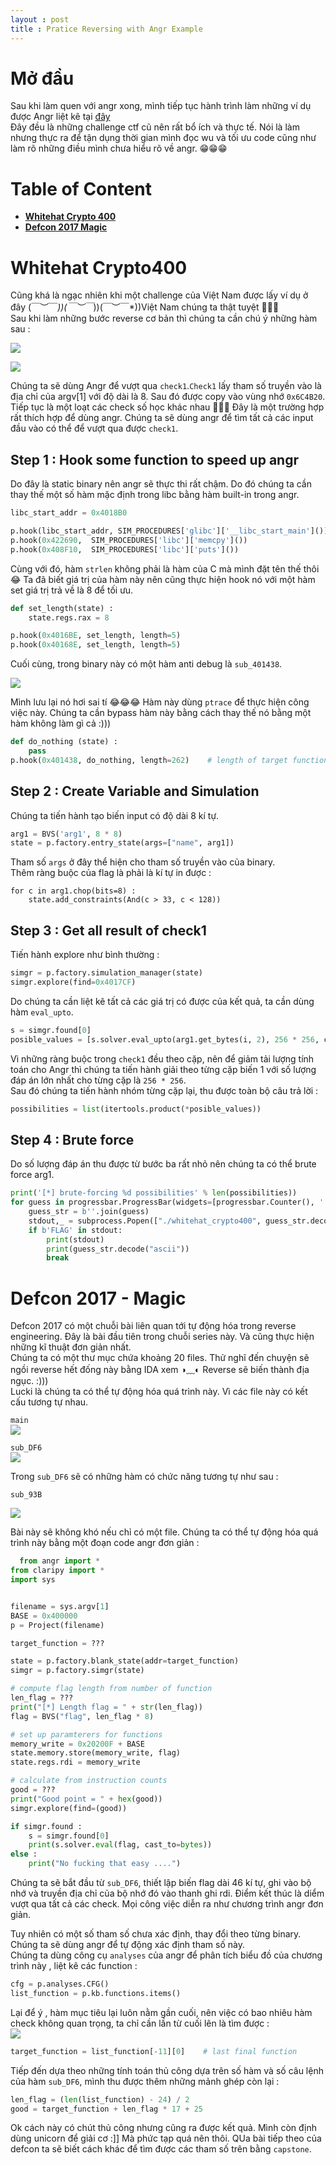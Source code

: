 ```yaml
---
layout : post
title : Pratice Reversing with Angr Example 
--- 
```


# Mở đầu   
Sau khi làm quen với angr xong, mình tiếp tục hành trình làm những ví dụ được Angr liệt kê tại [đây](https://docs.angr.io/examples#whitehat-ctf-2015-crypto-400)  
Đây đều là những challenge ctf cũ nên rất bổ ích và thực tế. Nói là làm nhưng thực ra để tận dụng thời gian mình đọc wu và tối ưu code cũng như làm rõ những điều mình chưa hiểu rõ về angr. 😁😁😁

# Table of Content   
  - [**Whitehat Crypto 400**](#wu1)
  - [**Defcon 2017 Magic**](#wu2)   
  
<a name="wu1"></a>   
    
    


# Whitehat Crypto400 
Cũng khá là ngạc nhiên khi một challenge của Việt Nam được lấy ví dụ ở đây \(￣︶￣*\))\(￣︶￣*\))\(￣︶￣*\))Việt Nam chúng ta thật tuyệt 🤗🤗🤗    
Sau khi làm những bước reverse cơ bản thì chúng ta cần chú ý những hàm sau :    

![](/ctf/re/angr/whitehat/hinh1.PNG)    

![](/ctf/re/angr/whitehat/hinh2.PNG)    

Chúng ta sẽ dùng Angr để vượt qua ```check1```.```Check1``` lấy tham số truyền vào là địa chỉ của argv[1] với độ dài là 8. Sau đó được copy vào vùng nhớ ```0x6C4B20```. Tiếp tục là một loạt các check số học khác nhau 🧐🧐🧐 Đây là một trường hợp rất thích hợp để dùng angr. Chúng ta sẽ dùng angr để tìm tất cả các input đầu vào có thể để vượt qua được ```check1```.   

## Step 1 : Hook some function to speed up angr   
Do đây là static binary nên angr sẽ thực thi rất chậm. Do đó chúng ta cần thay thế một số hàm mặc định trong libc bằng hàm built-in trong angr.   

```python
libc_start_addr = 0x4018B0 

p.hook(libc_start_addr, SIM_PROCEDURES['glibc']['__libc_start_main']())
p.hook(0x422690,  SIM_PROCEDURES['libc']['memcpy']())
p.hook(0x408F10,  SIM_PROCEDURES['libc']['puts']()) 
```   

Cùng với đó, hàm ```strlen``` không phải là hàm của C mà mình đặt tên thế thôi 😂 Ta đã biết giá trị của hàm này nên cũng thực hiện hook nó với một hàm set giá trị trả về là 8 để tối ưu.   
```python
def set_length(state) : 
    state.regs.rax = 8 

p.hook(0x4016BE, set_length, length=5) 
p.hook(0x40168E, set_length, length=5) 
```    

Cuối cùng, trong binary này có một hàm anti debug là ```sub_401438```.   

![](/ctf/re/angr/whitehat/hinh3.PNG)   

Mình lưu lại nó hơi sai tí 😂😂😂 Hàm này dùng ```ptrace``` để thực hiện công việc này. Chúng ta cần bypass hàm này bằng cách thay thế nó bằng một hàm không làm gì cả :)))   

```python
def do_nothing (state) : 
    pass 
p.hook(0x401438, do_nothing, length=262)    # length of target function 
```   

## Step 2 : Create Variable and Simulation   
Chúng ta tiến hành tạo biến input có độ dài 8 kí tự.  
```python
arg1 = BVS('arg1', 8 * 8) 
state = p.factory.entry_state(args=["name", arg1]) 
``` 
Tham số ```args``` ở đây thể hiện cho tham số truyền vào của binary.  
Thêm ràng buộc của flag là phải là kí tự in được :   
```
for c in arg1.chop(bits=8) : 
    state.add_constraints(And(c > 33, c < 128))
```
## Step 3 : Get all result of check1    
Tiến hành explore như bình thường :    
```python
simgr = p.factory.simulation_manager(state)  
simgr.explore(find=0x4017CF)      
```   


Do chúng ta cần liệt kê tất cả các giá trị có được của kết quả, ta cần dùng hàm ```eval_upto```.   
```python
s = simgr.found[0] 
posible_values = [s.solver.eval_upto(arg1.get_bytes(i, 2), 256 * 256, cast_to=bytes) for i in range(0,8,2)]
```   
Vì những ràng buộc trong ```check1``` đều theo cặp, nên để giảm tải lượng tính toán cho Angr thì chúng ta tiến hành giải theo từng cặp biến 1 với số lượng đáp án lớn nhất cho từng cặp là ```256 * 256```.    
Sau đó chúng ta tiến hành nhóm từng cặp lại, thu được toàn bộ câu trả lời :   
```python
possibilities = list(itertools.product(*posible_values))
```   

## Step 4 : Brute force   
Do số lượng đáp án thu được từ bước ba rất nhỏ nên chúng ta có thể brute force arg1.   
```python 
print('[*] brute-forcing %d possibilities' % len(possibilities))
for guess in progressbar.ProgressBar(widgets=[progressbar.Counter(), ' ', progressbar.Percentage(), ' ', progressbar.Bar(), ' ', progressbar.ETA()])(possibilities):
    guess_str = b''.join(guess)
    stdout,_ = subprocess.Popen(["./whitehat_crypto400", guess_str.decode("ascii")], stdout=subprocess.PIPE, stderr=subprocess.STDOUT).communicate()
    if b'FLAG' in stdout:
        print(stdout)  
        print(guess_str.decode("ascii"))
        break
```

<a name="wu2"></a>

# Defcon 2017 - Magic    
Defcon 2017 có một chuỗi bài liên quan tới tự động hóa trong reverse engineering. Đây là bài đầu tiên trong chuỗi series này. Và cũng thực hiện những kĩ thuật đơn giản nhất.   
Chúng ta có một thư mục chứa khoảng 20 files. Thử nghĩ đến chuyện sẽ ngồi reverse hết đống này bằng IDA xem ◑﹏◐ Reverse sẽ biến thành địa ngục. :)))   
Lucki là chúng ta có thể tự động hóa quá trình này. Vì các file này có kết cấu tương tự nhau.   

```main```    
![](/ctf/re/angr/defcon/magic_dist/hinh1.PNG)   

```sub_DF6```    
![](/ctf/re/angr/defcon/magic_dist/hinh2.PNG)    

Trong ```sub_DF6``` sẽ có những hàm có chức năng tương tự như sau :   

```sub_93B```   

![](/ctf/re/angr/defcon/magic_dist/hinh3.PNG)    

Bài này sẽ không khó nếu chỉ có một file. Chúng ta có thể tự động hóa quá trình này bằng một đoạn code angr đơn giản  :    
```python
  from angr import * 
from claripy import * 
import sys 


filename = sys.argv[1]
BASE = 0x400000
p = Project(filename)

target_function = ???

state = p.factory.blank_state(addr=target_function)  
simgr = p.factory.simgr(state) 

# compute flag length from number of function
len_flag = ???
print("[*] Length flag = " + str(len_flag))
flag = BVS("flag", len_flag * 8) 

# set up paramterers for functions
memory_write = 0x20200F + BASE 
state.memory.store(memory_write, flag) 
state.regs.rdi = memory_write 

# calculate from instruction counts 
good = ???  
print("Good point = " + hex(good))
simgr.explore(find=(good)) 

if simgr.found : 
    s = simgr.found[0] 
    print(s.solver.eval(flag, cast_to=bytes))
else : 
    print("No fucking that easy ....")
```

Chúng ta sẽ bắt đầu từ ```sub_DF6```, thiết lập biến flag dài 46 kí tự, ghi vào bộ nhớ và truyền địa chỉ của bộ nhớ đó vào thanh ghi rdi. Điểm kết thúc là diểm vượt qua tất cả các check. Mọi công việc diễn ra như chương trình angr đơn giản.   

Tuy nhiên có một số tham số chưa xác định, thay đổi theo từng binary. Chúng ta sẽ dùng angr để tự động xác định tham số này.   
Chúng ta dùng công cụ ```analyses``` của angr để phân tích biểu đồ của chương trình này , liệt kê các function :   

```python
cfg = p.analyses.CFG() 
list_function = p.kb.functions.items()  
```   
Lại để ý , hàm mục tiêu lại luôn nằm gần cuối, nên việc có bao nhiêu hàm check không quan trọng, ta chỉ cần lần từ cuối lên là tìm được :   
![](/ctf/re/angr/defcon/magic_dist/hinh4.PNG)     

```python
target_function = list_function[-11][0]    # last final function 
```

Tiếp đến dựa theo những tính toán thủ công dựa trên số hàm và số câu lệnh của hàm ```sub_DF6```, mình thu được thêm những mảnh ghép còn lại :  
```python
len_flag = (len(list_function) - 24) / 2   
good = target_function + len_flag * 17 + 25  
```

Ok cách này có chút thủ công nhưng cũng ra được kết quả. Mình còn định dùng unicorn để giải cơ :]] Mà phức tạp quá nên thôi. QUa bài tiếp theo của defcon ta sẽ biết cách khác để tìm được các tham số trên bằng ```capstone```.    




